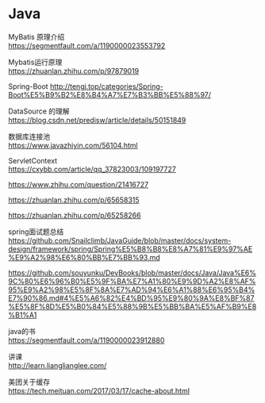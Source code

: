 # Java
MyBatis 原理介绍  
https://segmentfault.com/a/1190000023553792  

Mybatis运行原理  
https://zhuanlan.zhihu.com/p/97879019  


Spring-Boot
http://tengj.top/categories/Spring-Boot%E5%B9%B2%E8%B4%A7%E7%B3%BB%E5%88%97/  

DataSource 的理解  
https://blog.csdn.net/predisw/article/details/50151849  

数据库连接池  
https://www.javazhiyin.com/56104.html  

ServletContext  
https://cxybb.com/article/qq_37823003/109197727  

https://www.zhihu.com/question/21416727  

https://zhuanlan.zhihu.com/p/65658315  

https://zhuanlan.zhihu.com/p/65258266  

spring面试题总结
https://github.com/Snailclimb/JavaGuide/blob/master/docs/system-design/framework/spring/Spring%E5%B8%B8%E8%A7%81%E9%97%AE%E9%A2%98%E6%80%BB%E7%BB%93.md  

https://github.com/souyunku/DevBooks/blob/master/docs/Java/Java%E6%9C%80%E6%96%B0%E5%9F%BA%E7%A1%80%E9%9D%A2%E8%AF%95%E9%A2%98%E5%8F%8A%E7%AD%94%E6%A1%88%E6%95%B4%E7%90%86.md#4%E5%A6%82%E4%BD%95%E9%80%9A%E8%BF%87%E5%8F%8D%E5%B0%84%E5%88%9B%E5%BB%BA%E5%AF%B9%E8%B1%A1  




java的书  
https://segmentfault.com/a/1190000023912880  

讲课  
http://learn.lianglianglee.com/  

美团关于缓存  
https://tech.meituan.com/2017/03/17/cache-about.html  










